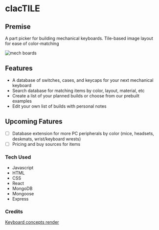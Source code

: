 # clacTILE

## Premise
A part picker for building mechanical keyboards. Tile-based image layout for ease of color-matching

![mech boards](https://cld.accentuate.io/7121654153374/1644442437846/hero-render-copy.jpg)

## Features

- A database of switches, cases, and keycaps for your next mechanical keyboard
- Search database for matching items by color, layout, material, etc
- Create a list of your planned builds or choose from our prebuilt examples
- Edit your own list of builds with personal notes 


## Upcoming Fatures
- [ ] Database extension for more PC peripherals by color (mice, headsets, deskmats, wrist/keyboard wrests)
- [ ] Pricing and buy sources for items

### Tech Used
- Javascript
- HTML 
- CSS
- React
- MongoDB
- Mongoose
- Express

### Credits
[Keyboard concepts render](https://mintlodica.com/products/dsa-magic-girl-keycaps)